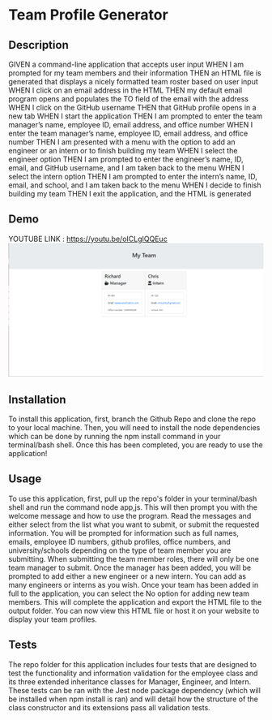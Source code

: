 # Team Profile Generator

## Description
GIVEN a command-line application that accepts user input
WHEN I am prompted for my team members and their information
THEN an HTML file is generated that displays a nicely formatted team roster based on user input
WHEN I click on an email address in the HTML
THEN my default email program opens and populates the TO field of the email with the address
WHEN I click on the GitHub username
THEN that GitHub profile opens in a new tab
WHEN I start the application
THEN I am prompted to enter the team manager’s name, employee ID, email address, and office number
WHEN I enter the team manager’s name, employee ID, email address, and office number
THEN I am presented with a menu with the option to add an engineer or an intern or to finish building my team
WHEN I select the engineer option
THEN I am prompted to enter the engineer’s name, ID, email, and GitHub username, and I am taken back to the menu
WHEN I select the intern option
THEN I am prompted to enter the intern’s name, ID, email, and school, and I am taken back to the menu
WHEN I decide to finish building my team
THEN I exit the application, and the HTML is generated

## Demo
YOUTUBE LINK : https://youtu.be/oICLgIQQEuc
 <img src="/Pics\Screenshot (5).png">
## Installation

To install this application, first, branch the Github Repo and clone the repo to your local machine. Then, you will need to install the node dependencies which can be done by running the npm install command in your terminal/bash shell. Once this has been completed, you are ready to use the
application!

## Usage

To use this application, first, pull up the repo's folder in your terminal/bash shell and run the command node app,js. This will then prompt you with the welcome message and how to use the program. Read the messages and either select from the list what you want to submit, or submit the requested
information. You will be prompted for information such as full names, emails, employee ID numbers, github profiles, office numbers, and university/schools depending on the type of team member you are submitting. When submitting the team member roles, there will only be one team manager to submit.
Once the manager has been added, you will be prompted to add either a new engineer or a new intern. You can add as many engineers or interns as you wish. Once your team has been added in full to the application, you can select the No option for adding new team members. This will complete the
application and export the HTML file to the output folder. You can now view this HTML file or host it on your website to display your team profiles.


## Tests

The repo folder for this application includes four tests that are designed to test the functionality and information validation for the employee class and its three extended inheritance classes for Manager, Engineer, and Intern. These tests can be ran with the Jest node package dependency (which
will be installed when npm install is ran) and will detail how the structure of the class constructor and its extensions pass all validation tests.

